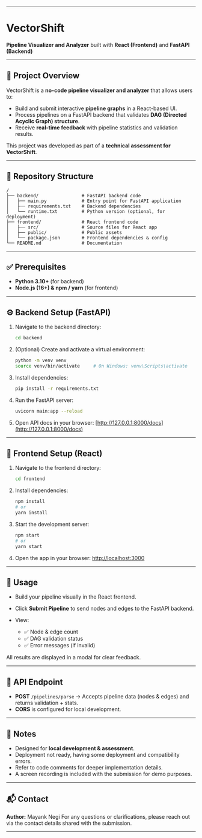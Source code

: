 
---

# VectorShift

**Pipeline Visualizer and Analyzer** built with **React (Frontend)** and **FastAPI (Backend)**

---

## 📌 Project Overview

VectorShift is a **no-code pipeline visualizer and analyzer** that allows users to:

* Build and submit interactive **pipeline graphs** in a React-based UI.
* Process pipelines on a FastAPI backend that validates **DAG (Directed Acyclic Graph) structure**.
* Receive **real-time feedback** with pipeline statistics and validation results.

This project was developed as part of a **technical assessment for VectorShift**.

---

## 📂 Repository Structure

```
/
├── backend/                # FastAPI backend code
│   ├── main.py             # Entry point for FastAPI application
│   ├── requirements.txt    # Backend dependencies
│   └── runtime.txt         # Python version (optional, for deployment)
├── frontend/               # React frontend code
│   ├── src/                # Source files for React app
│   ├── public/             # Public assets
│   └── package.json        # Frontend dependencies & config
└── README.md               # Documentation
```

---

## ✅ Prerequisites

* **Python 3.10+** (for backend)
* **Node.js (16+) & npm / yarn** (for frontend)

---

## ⚙️ Backend Setup (FastAPI)

1. Navigate to the backend directory:

   ```bash
   cd backend
   ```

2. (Optional) Create and activate a virtual environment:

   ```bash
   python -m venv venv
   source venv/bin/activate     # On Windows: venv\Scripts\activate
   ```

3. Install dependencies:

   ```bash
   pip install -r requirements.txt
   ```

4. Run the FastAPI server:

   ```bash
   uvicorn main:app --reload
   ```

5. Open API docs in your browser: [http://127.0.0.1:8000/docs](http://127.0.0.1:8000/docs)

---

## 🎨 Frontend Setup (React)

1. Navigate to the frontend directory:

   ```bash
   cd frontend
   ```

2. Install dependencies:

   ```bash
   npm install
   # or
   yarn install
   ```

3. Start the development server:

   ```bash
   npm start
   # or
   yarn start
   ```

4. Open the app in your browser: [http://localhost:3000](http://localhost:3000)

---

## 🚀 Usage

* Build your pipeline visually in the React frontend.
* Click **Submit Pipeline** to send nodes and edges to the FastAPI backend.
* View:

  * ✅ Node & edge count
  * ✅ DAG validation status
  * ✅ Error messages (if invalid)

All results are displayed in a modal for clear feedback.

---

## 🔗 API Endpoint

* **POST** `/pipelines/parse` → Accepts pipeline data (nodes & edges) and returns validation + stats.
* **CORS** is configured for local development.

---

## 📝 Notes

* Designed for **local development & assessment**.
* Deployment not ready, having some deployment and compatibility errors.
* Refer to code comments for deeper implementation details.
* A screen recording is included with the submission for demo purposes.

---

## 📬 Contact

**Author:** Mayank Negi
For any questions or clarifications, please reach out via the contact details shared with the submission.

---

